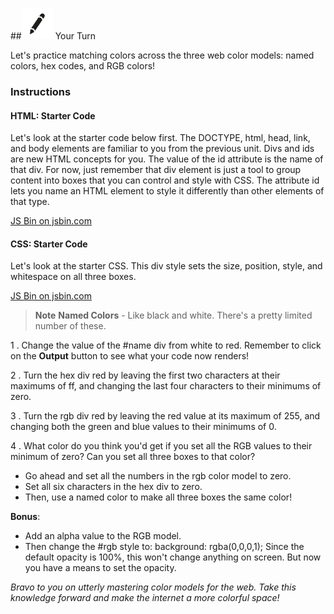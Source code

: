 
##![Your Turn](../assets/exercise.png) Your Turn

Let's practice matching colors across the three web color models: named colors, hex codes, and RGB colors!

### Instructions

#### HTML: Starter Code
Let's look at the starter code below first. The DOCTYPE, html, head, link, and body elements are familiar to you from the previous unit. Divs and ids are new HTML concepts for you. The value of the id attribute is the name of that div. For now, just remember that div element is just a tool to group content into boxes that you can control and style with CSS. The attribute id lets you name an HTML element to style it differently than other elements of that type.

<a class="jsbin-embed" href="http://jsbin.com/goyaqo/2/embed?html&height=600px">JS Bin on jsbin.com</a><script src="http://static.jsbin.com/js/embed.min.js?3.35.11"></script>

#### CSS: Starter Code
Let's look at the starter CSS. This div style sets the size, position, style, and whitespace on all three boxes.

<a class="jsbin-embed" href="http://jsbin.com/goyaqo/2/embed?css">JS Bin on jsbin.com</a><script src="http://static.jsbin.com/js/embed.min.js?3.35.11"></script>

>**Note** **Named Colors** - Like black and white. There's a pretty limited number of these.

1 . Change the value of the #name div from white to red. Remember to click on the **Output** button to see what your code now renders!

2 . Turn the hex div red by leaving the first two characters at their maximums of ff, and changing the last four characters to their minimums of zero.

3 . Turn the rgb div red by leaving the red value at its maximum of 255, and changing both the green and blue values to their minimums of 0.

4 . What color do you think you'd get if you set all the RGB values to their minimum of zero? Can you set all three boxes to that color?
  * Go ahead and set all the numbers in the rgb color model to zero.
  * Set all six characters in the hex div to zero.
  * Then, use a named color to make all three boxes the same color!

**Bonus**:
* Add an alpha value to the RGB model.
* Then change the #rgb style to: background: rgba(0,0,0,1); Since the default opacity is 100%, this won't change anything on screen. But now you have a means to set the opacity.

*Bravo to you on utterly mastering color models for the web. Take this knowledge forward and make the internet a more colorful space!*
